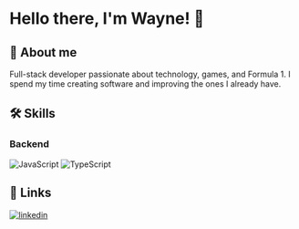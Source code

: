 # Hello there, I'm Wayne! 👋


## 🚀 About me

Full-stack developer passionate about technology, games, and Formula 1. I spend my time creating software and improving the ones I already have.

## 🛠 Skills
  
### Backend
![JavaScript](https://img.shields.io/badge/JavaScript-F7DF1E?style=for-the-badge&logo=javascript&logoColor=black)
![TypeScript](https://img.shields.io/badge/TypeScript-007ACC?style=for-the-badge&logo=typescript&logoColor=white)

## 🔗 Links
[![linkedin](https://img.shields.io/badge/linkedin-0A66C2?style=for-the-badge&logo=linkedin&logoColor=white)](https://www.linkedin.com/in/wayne-takahashi/)
